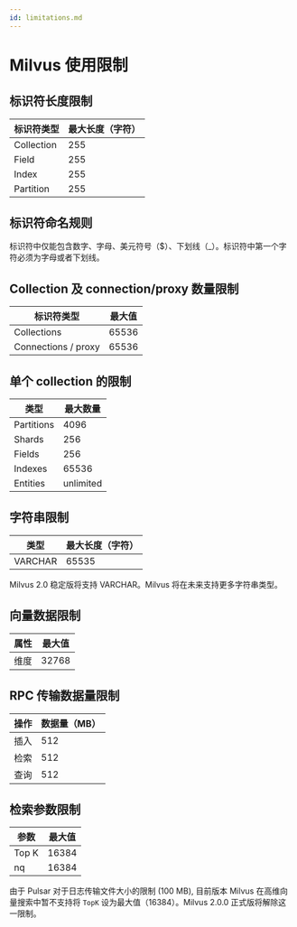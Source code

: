 ```yaml
---
id: limitations.md
---
```

# Milvus 使用限制

## 标识符长度限制
| **标识符类型**      | **最大长度（字符）** |
| ----------- | ----------- |
| Collection      | 255       |
| Field   | 255        |
| Index   | 255        |
| Partition   | 255        |

## 标识符命名规则

标识符中仅能包含数字、字母、美元符号（$）、下划线（_）。标识符中第一个字符必须为字母或者下划线。

## Collection 及 connection/proxy 数量限制
| **标识符类型**      | **最大值** |
| ----------- | ----------- |
| Collections      | 65536       |
| Connections / proxy   | 65536        |

## 单个 collection 的限制

| **类型**      | **最大数量** |
| ----------- | ----------- |
| Partitions      | 4096       |
| Shards   | 256        |
| Fields   | 256        |
| Indexes   | 65536        |
| Entities   | unlimited        |

## 字符串限制
| **类型**      | **最大长度（字符）** |
| ----------- | ----------- |
| VARCHAR      | 65535       |

<div class="alert note">
Milvus 2.0 稳定版将支持 VARCHAR。Milvus 将在未来支持更多字符串类型。 
</div>


## 向量数据限制
| **属性**      | **最大值** |
| ----------- | ----------- |
| 维度      | 32768       |

## RPC 传输数据量限制
| **操作**      | **数据量（MB）** |
| ----------- | ----------- |
| 插入      | 512       |
| 检索   | 512        |
| 查询   | 512        |

## 检索参数限制
| **参数**      | **最大值** |
| ----------- | ----------- |
| Top K      | 16384       |
| nq    | 16384       |

<div class="alert note">
  由于 Pulsar 对于日志传输文件大小的限制 (100 MB), 目前版本 Milvus 在高维向量搜索中暂不支持将 <code>TopK</code> 设为最大值（16384）。Milvus 2.0.0 正式版将解除这一限制。
</div>
